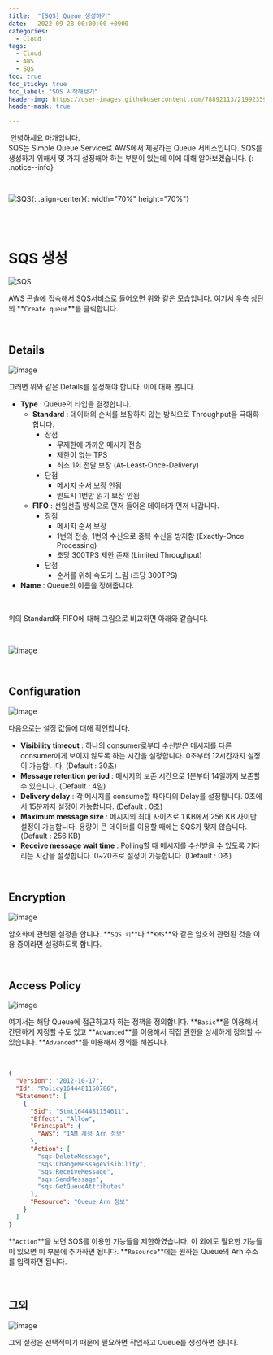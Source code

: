 ```yaml
---
title:  "[SQS] Queue 생성하기"
date:   2022-09-28 00:00:00 +0900
categories:
  - Cloud
tags:
  - Cloud
  - AWS
  - SQS
toc: true
toc_sticky: true
toc_label: "SQS 시작해보기"
header-img: https://user-images.githubusercontent.com/78892113/219923597-904fac66-eb44-4b0c-8a90-46360d5b2123.png
header-mask: true

---
```


&nbsp;안녕하세요 마개입니다.  
SQS는 Simple Queue Service로 AWS에서 제공하는 Queue 서비스입니다. SQS를 생성하기 위해서 몇 가지 설정해야 하는 부분이 있는데 이에 대해 알아보겠습니다.
{: .notice--info}

<br>

![SQS](https://user-images.githubusercontent.com/78892113/219923597-904fac66-eb44-4b0c-8a90-46360d5b2123.png){: .align-center}{: width="70%" height="70%"} 

<br><br>

# SQS 생성

![SQS](https://user-images.githubusercontent.com/78892113/219924851-735b7b2e-73d8-42fe-9632-b49ed2825e7d.png)

AWS 콘솔에 접속해서 SQS서비스로 들어오면 위와 같은 모습입니다. 여기서 우측 상단의 **`Create queue`**를 클릭합니다.

<br>

## Details

![image](https://user-images.githubusercontent.com/78892113/219925112-622d9dce-7ad7-4be1-a3af-179aff85b11f.png)

그러면 위와 같은 Details를 설정해야 합니다. 이에 대해 봅니다.

* **Type** : Queue의 타입을 결정합니다.
  * **Standard** : 데이터의 순서를 보장하지 않는 방식으로 Throughput을 극대화합니다. 
    * 장점
      * 무제한에 가까운 메시지 전송
      * 제한이 없는 TPS
      * 최소 1회 전달 보장 (At-Least-Once-Delivery)
    * 단점
      * 메시지 순서 보장 안됨
      * 반드시 1번만 읽기 보장 안됨
  * **FIFO** : 선입선출 방식으로 먼저 들어온 데이터가 먼저 나갑니다.
    * 장점
      * 메시지 순서 보장
      * 1번의 전송, 1번의 수신으로 중복 수신을 방지함 (Exactly-Once Processing)
      * 초당 300TPS 제한 존재 (Limited Throughput)
    * 단점
      * 순서를 위해 속도가 느림 (초당 300TPS)
* **Name** : Queue의 이름을 정해줍니다.

<br>

위의 Standard와 FIFO에 대해 그림으로 비교하면 아래와 같습니다.

<br>

![image](https://user-images.githubusercontent.com/78892113/219926276-05777f61-eaa5-4bd7-bb47-b211958be957.png)

<br>

## Configuration

![image](https://user-images.githubusercontent.com/78892113/219926370-8091d0f6-cdb9-4df9-a33a-9e843ec039ef.png)

다음으로는 설정 값들에 대해 확인합니다.

* **Visibility timeout** : 하나의 consumer로부터 수신받은 메시지를 다른 consumer에게 보이지 않도록 하는 시간을 설정합니다. 0초부터 12시간까지 설정이 가능합니다. (Default : 30초)
* **Message retention period** : 메시지의 보존 시간으로 1분부터 14일까지 보존할 수 있습니다. (Default : 4일)
* **Delivery delay** : 각 메시지를 consume할 때마다의 Delay를 설정합니다. 0초에서 15분까지 설정이 가능합니다. (Default : 0초)
* **Maximum message size** : 메시지의 최대 사이즈로 1 KB에서 256 KB 사이만 설정이 가능합니다. 용량이 큰 데이터를 이용할 때에는 SQS가 맞지 않습니다. (Default : 256 KB)
* **Receive message wait time** : Polling할 때 메시지를 수신받을 수 있도록 기다리는 시간을 설정합니다. 0~20초로 설정이 가능합니다. (Default : 0초)

<br>

## Encryption

![image](https://user-images.githubusercontent.com/78892113/219928885-0159046a-7cc9-4f9e-a74b-69f555e749ae.png)

암호화에 관련된 설정을 합니다. **`SQS 키`**나 **`KMS`**와 같은 암호화 관련된 것을 이용 중이라면 설정하도록 합니다.

<br>

## Access Policy

![image](https://user-images.githubusercontent.com/78892113/219929066-7f9326ff-fe2c-4a8b-9150-305a9e3ad04a.png)

여기서는 해당 Queue에 접근하고자 하는 정책을 정의합니다. **`Basic`**을 이용해서 간단하게 지정할 수도 있고 **`Advanced`**를 이용해서 직접 권한을 상세하게 정의할 수 있습니다. **`Advanced`**를 이용해서 정의를 해봅니다.

<br>

```json
{
  "Version": "2012-10-17",
  "Id": "Policy1644481158786",
  "Statement": [
    {
      "Sid": "Stmt1644481154611",
      "Effect": "Allow",
      "Principal": {
        "AWS": "IAM 계정 Arn 정보"
      },
      "Action": [
        "sqs:DeleteMessage",
        "sqs:ChangeMessageVisibility",
        "sqs:ReceiveMessage",
        "sqs:SendMessage",
        "sqs:GetQueueAttributes"
      ],
      "Resource": "Queue Arn 정보"
    }
  ]
}
```

**`Action`**을 보면 SQS를 이용한 기능들을 제한하였습니다. 이 외에도 필요한 기능들이 있으면 이 부분에 추가하면 됩니다. **`Resource`**에는 원하는 Queue의 Arn 주소를 입력하면 됩니다.

<br>

## 그외

![image](https://user-images.githubusercontent.com/78892113/219930137-e74e15ef-b673-4389-aa0f-cb6f6390fe4f.png)

그외 설정은 선택적이기 때문에 필요하면 작업하고 Queue를 생성하면 됩니다.